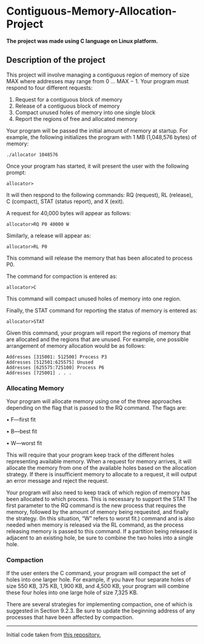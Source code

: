 # Contiguous-Memory-Allocation-Project
**The project was made using C language on Linux platform.**

## Description of the project
This project will involve managing a contiguous region of memory of size MAX where addresses may range from 0 ... MAX − 1. Your program must respond to four different requests:
1. Request for a contiguous block of memory
2. Release of a contiguous block of memory
3. Compact unused holes of memory into one single block
4. Report the regions of free and allocated memory

Your program will be passed the initial amount of memory at startup. For example, the following initializes the program with 1 MB (1,048,576 bytes) of memory:

`./allocator 1048576`

Once your program has started, it will present the user with the following prompt:

`allocator>`

It will then respond to the following commands: RQ (request), RL (release), C (compact), STAT (status report), and X (exit).

A request for 40,000 bytes will appear as follows:

`allocator>RQ P0 40000 W`

Similarly, a release will appear as:

`allocator>RL P0`

This command will release the memory that has been allocated to process P0. 

The command for compaction is entered as:

`allocator>C`

This command will compact unused holes of memory into one region.

Finally, the STAT command for reporting the status of memory is entered
as:

`allocator>STAT`

Given this command, your program will report the regions of memory that are allocated and the regions that are unused. 
For example, one possible arrangement of memory allocation would be as follows:

```Addresses [0:315000] Process P1
Addresses [315001: 512500] Process P3
Addresses [512501:625575] Unused
Addresses [625575:725100] Process P6
Addresses [725001] . . .
```

### Allocating Memory
Your program will allocate memory using one of the three approaches depending on the flag that is passed to the RQ command. The flags are:

• F—first fit

• B—best fit

• W—worst fit

This will require that your program keep track of the different holes representing available memory. When a request for memory arrives, it will allocate the memory from one of the available holes based on the allocation strategy. If there is insufficient memory to allocate to a request, it will output an error message and reject the request.

Your program will also need to keep track of which region of memory has been allocated to which process. This is necessary to support the STAT The first parameter to the RQ command is the new process that requires the memory, followed by the amount of memory being requested, and finally the strategy. (In this situation, “W” refers to worst fit.) command and is also needed when memory is released via the RL command, as the process releasing memory is passed to this command. If a partition being released is adjacent to an existing hole, be sure to combine the two holes into a single hole.

### Compaction
If the user enters the C command, your program will compact the set of holes into one larger hole. For example, if you have four separate holes of size 550 KB, 375 KB, 1,900 KB, and 4,500 KB, your program will combine these four holes into one large hole of size 7,325 KB.

There are several strategies for implementing compaction, one of which is suggested in Section 9.2.3. Be sure to update the beginning address of any processes that have been affected by compaction.

---

Initial code taken from [this repository.](https://github.com/Sparkadelic177/Contiguous_Memory_Allocation_Simulator/tree/master)
